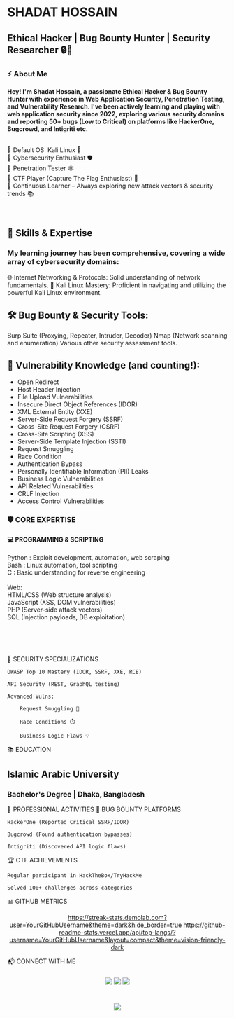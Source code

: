 # SHADAT HOSSAIN
## Ethical Hacker | Bug Bounty Hunter | Security Researcher 🔒🐛


### ⚡ About Me
<b> Hey! I'm Shadat Hossain, a passionate Ethical Hacker & Bug Bounty Hunter with experience in Web Application Security, Penetration Testing, and Vulnerability Research. I've been actively learning and playing with web application security since 2022, exploring various security domains and reporting 50+ bugs (Low to Critical) on platforms like HackerOne, Bugcrowd, and Intigriti etc. </b></br></br>

🔹 Default OS: Kali Linux 🐍</br>
🔹 Cybersecurity Enthusiast 🛡️</br>
🔹 Penetration Tester 🕸️</br>
🔹 CTF Player (Capture The Flag Enthusiast) 🚩</br>
🔹 Continuous Learner – Always exploring new attack vectors & security trends 📚</br></br></br>


## 🧠 Skills & Expertise
### My learning journey has been comprehensive, covering a wide array of cybersecurity domains:

🌐 Internet Networking & Protocols: Solid understanding of network fundamentals.
🐧 Kali Linux Mastery: Proficient in navigating and utilizing the powerful Kali Linux environment.


## 🛠️ Bug Bounty & Security Tools:

Burp Suite (Proxying, Repeater, Intruder, Decoder)
Nmap (Network scanning and enumeration)
Various other security assessment tools.


## 🐛 Vulnerability Knowledge (and counting!):

- Open Redirect
- Host Header Injection
- File Upload Vulnerabilities
- Insecure Direct Object References (IDOR)
- XML External Entity (XXE)
- Server-Side Request Forgery (SSRF)
- Cross-Site Request Forgery (CSRF)
- Cross-Site Scripting (XSS)
- Server-Side Template Injection (SSTI)
- Request Smuggling
- Race Condition
- Authentication Bypass
- Personally Identifiable Information (PII) Leaks
- Business Logic Vulnerabilities
- API Related Vulnerabilities
- CRLF Injection
- Access Control Vulnerabilities




### 🛡️ CORE EXPERTISE
#### 💻 PROGRAMMING & SCRIPTING

<p>Python  :  Exploit development, automation, web scraping</br>
   Bash    :  Linux automation, tool scripting</br>
    C      :  Basic understanding for reverse engineering</br></br>
    Web:</br>
        HTML/CSS (Web structure analysis)</br>
        JavaScript (XSS, DOM vulnerabilities)</br>
        PHP (Server-side attack vectors)</br>
        SQL (Injection payloads, DB exploitation) </p></br></br></br>

🔐 SECURITY SPECIALIZATIONS

    OWASP Top 10 Mastery (IDOR, SSRF, XXE, RCE)

    API Security (REST, GraphQL testing)

    Advanced Vulns:

        Request Smuggling 🔄

        Race Conditions ⏱️

        Business Logic Flaws 💡

📚 EDUCATION
<h2>Islamic Arabic University</h2> <h3>Bachelor's Degree | Dhaka, Bangladesh</h3>
💼 PROFESSIONAL ACTIVITIES
🐛 BUG BOUNTY PLATFORMS

    HackerOne (Reported Critical SSRF/IDOR)

    Bugcrowd (Found authentication bypasses)

    Intigriti (Discovered API logic flaws)

🏆 CTF ACHIEVEMENTS

    Regular participant in HackTheBox/TryHackMe

    Solved 100+ challenges across categories

📊 GITHUB METRICS
<div align="center">

https://streak-stats.demolab.com?user=YourGitHubUsername&theme=dark&hide_border=true
https://github-readme-stats.vercel.app/api/top-langs/?username=YourGitHubUsername&layout=compact&theme=vision-friendly-dark
</div>
📬 CONNECT WITH ME
<h3 align="center"> <a href="https://x.com/sohanrana101"><img src="https://img.shields.io/badge/Twitter-%231DA1F2.svg?&style=for-the-badge&logo=twitter&logoColor=white"></a> <a href="mailto:sohanatrana@gmail.com"><img src="https://img.shields.io/badge/Gmail-D14836?style=for-the-badge&logo=gmail&logoColor=white"></a> <a href="https://www.facebook.com/sohanatrana"><img src="https://img.shields.io/badge/Facebook-%231877F2.svg?&style=for-the-badge&logo=facebook&logoColor=white"></a> </h3> <h1 align="center"> <img src="https://readme-typing-svg.demolab.com?font=Fira+Code&pause=1000&color=00FF00&center=true&vCenter=true&width=435&lines=Stay+Curious++%F0%9F%94%8D;Hack+Ethically+%E2%9A%99%EF%B8%8F;Build+Defenses+%F0%9F%92%BB" /> </h1>
